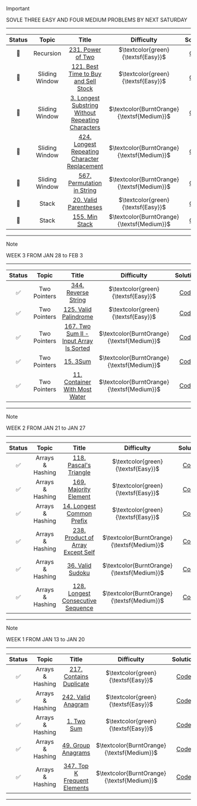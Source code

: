 
> [!IMPORTANT]
> SOVLE THREE EASY AND FOUR MEDIUM PROBLEMS BY NEXT SATURDAY 
-------------------------------------------------------------------------------
| Status | Topic | Title | Difficulty | Solution |
| :---: | :---: | :---: | :---: | :---: |
| :black_square_button: | Recursion | [231. Power of Two](https://leetcode.com/problems/power-of-two/description/)|  $\textcolor{green}{\textsf{Easy}}$ | [Code]() |
| :black_square_button: | Sliding Window | [121. Best Time to Buy and Sell Stock](https://leetcode.com/problems/best-time-to-buy-and-sell-stock/description/)|  $\textcolor{green}{\textsf{Easy}}$ | [Code]() |
| :black_square_button: | Sliding Window | [3. Longest Substring Without Repeating Characters](https://leetcode.com/problems/longest-substring-without-repeating-characters/description/)| $\textcolor{BurntOrange}{\textsf{Medium}}$ | [Code]() |
| :black_square_button: | Sliding Window | [424. Longest Repeating Character Replacement](https://leetcode.com/problems/longest-repeating-character-replacement/description/)| $\textcolor{BurntOrange}{\textsf{Medium}}$ | [Code]() |
| :black_square_button: | Sliding Window | [567. Permutation in String](https://leetcode.com/problems/permutation-in-string/description/)| $\textcolor{BurntOrange}{\textsf{Medium}}$ | [Code]() |
| :black_square_button: | Stack | [20. Valid Parentheses](https://leetcode.com/problems/valid-parentheses/description/)| $\textcolor{green}{\textsf{Easy}}$ | [Code]() |
| :black_square_button: | Stack | [155. Min Stack](https://leetcode.com/problems/min-stack/description/)| $\textcolor{BurntOrange}{\textsf{Medium}}$ | [Code]() |
-------------------------------------------------------------------------------
> [!NOTE]
> WEEK 3 FROM JAN 28 to FEB 3
-------------------------------------------------------------------------------
| Status | Topic | Title | Difficulty | Solution |
| :---: | :---: | :---: | :---: | :---: |
| :white_check_mark: | Two Pointers | [344. Reverse String](https://leetcode.com/problems/reverse-string/description/)|  $\textcolor{green}{\textsf{Easy}}$ | [Code](https://github.com/deanyim0226/onnuriLeetcode/tree/main/solutions/344.ReverseString) |
| :white_check_mark: | Two Pointers | [125. Valid Palindrome](https://leetcode.com/problems/valid-palindrome/description/)|  $\textcolor{green}{\textsf{Easy}}$ | [Code](https://github.com/deanyim0226/onnuriLeetcode/tree/main/solutions/125.ValidPalindrome) |
| :white_check_mark: | Two Pointers | [167. Two Sum II - Input Array Is Sorted](https://leetcode.com/problems/two-sum-ii-input-array-is-sorted/description/)| $\textcolor{BurntOrange}{\textsf{Medium}}$ | [Code](https://github.com/deanyim0226/onnuriLeetcode/tree/main/solutions/167.TwoSum2) |
| :white_check_mark: | Two Pointers | [15. 3Sum](https://leetcode.com/problems/3sum/description/)| $\textcolor{BurntOrange}{\textsf{Medium}}$ | [Code](https://github.com/deanyim0226/onnuriLeetcode/tree/main/solutions/15.3Sum) |
| :white_check_mark: | Two Pointers | [11. Container With Most Water](https://leetcode.com/problems/container-with-most-water/description/)| $\textcolor{BurntOrange}{\textsf{Medium}}$ | [Code](https://github.com/deanyim0226/onnuriLeetcode/tree/main/solutions/11.ContainerWithMostWater) |
-------------------------------------------------------------------------------
> [!NOTE]
> WEEK 2 FROM JAN 21 to JAN 27
-------------------------------------------------------------------------------
| Status | Topic | Title | Difficulty | Solution |
| :---: | :---: | :---: | :---: | :---: |
| :white_check_mark: | Arrays & Hashing | [118. Pascal's Triangle](https://leetcode.com/problems/pascals-triangle/description/)|  $\textcolor{green}{\textsf{Easy}}$ | [Code](https://github.com/deanyim0226/onnuriLeetcode/tree/main/solutions/118.Pascal'sTriangle) |
| :white_check_mark: | Arrays & Hashing | [169. Majority Element](https://leetcode.com/problems/majority-element/description/)| $\textcolor{green}{\textsf{Easy}}$ | [Code](https://github.com/deanyim0226/onnuriLeetcode/tree/main/solutions/169.MajorityElement) |
| :white_check_mark: | Arrays & Hashing | [14. Longest Common Prefix](https://leetcode.com/problems/longest-common-prefix/description/)| $\textcolor{green}{\textsf{Easy}}$ | [Code](https://github.com/deanyim0226/onnuriLeetcode/tree/main/solutions/14.LongestCommonPrefix) |
| :white_check_mark: | Arrays & Hashing | [238. Product of Array Except Self](https://leetcode.com/problems/product-of-array-except-self/description/)| $\textcolor{BurntOrange}{\textsf{Medium}}$ | [Code](https://github.com/deanyim0226/onnuriLeetcode/tree/main/solutions/238.ProductOfArrayExceptSelf) |
| :white_check_mark: | Arrays & Hashing | [36. Valid Sudoku](https://leetcode.com/problems/valid-sudoku/description/)| $\textcolor{BurntOrange}{\textsf{Medium}}$ | [Code](https://github.com/deanyim0226/onnuriLeetcode/tree/main/solutions/36.ValidSudoku) |
| :white_check_mark: | Arrays & Hashing | [128. Longest Consecutive Sequence](https://leetcode.com/problems/longest-consecutive-sequence/)| $\textcolor{BurntOrange}{\textsf{Medium}}$ | [Code](https://github.com/deanyim0226/onnuriLeetcode/tree/main/solutions/128.LongestConsecutiveSequence) |
-------------------------------------------------------------------------------
> [!NOTE]
> WEEK 1 FROM JAN 13 to JAN 20
-------------------------------------------------------------------------------
| Status | Topic | Title | Difficulty | Solution |
| :---: | :---: | :---: | :---: | :---: |
| :white_check_mark: | Arrays & Hashing | [217. Contains Duplicate](https://leetcode.com/problems/contains-duplicate/description)|  $\textcolor{green}{\textsf{Easy}}$ | [Code](https://github.com/deanyim0226/onnuriLeetcode/tree/main/solutions/217.containsDuplicate) |
| :white_check_mark: | Arrays & Hashing | [242. Valid Anagram](https://leetcode.com/problems/valid-anagram/description/)| $\textcolor{green}{\textsf{Easy}}$ | [Code](https://github.com/deanyim0226/onnuriLeetcode/tree/main/solutions/242.validAnagram) |
| :white_check_mark: | Arrays & Hashing | [1. Two Sum](https://leetcode.com/problems/two-sum/description/)| $\textcolor{green}{\textsf{Easy}}$ | [Code](https://github.com/deanyim0226/onnuriLeetcode/tree/main/solutions/1.twosum) |
| :white_check_mark: | Arrays & Hashing | [49. Group Anagrams](https://leetcode.com/problems/group-anagrams/description/)| $\textcolor{BurntOrange}{\textsf{Medium}}$ | [Code](https://github.com/deanyim0226/onnuriLeetcode/tree/main/solutions/49.GroupAnagrams) |
| :white_check_mark: | Arrays & Hashing | [347. Top K Frequent Elements](https://leetcode.com/problems/top-k-frequent-elements/description/)| $\textcolor{BurntOrange}{\textsf{Medium}}$ | [Code](https://github.com/deanyim0226/onnuriLeetcode/tree/main/solutions/347.TopKFrequentElements) |
-------------------------------------------------------------------------------

